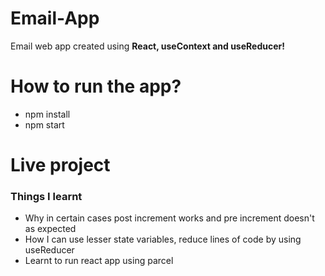 # Email-App
Email web app created using **React, useContext and useReducer!**

# How to run the app?
- npm install
- npm start

# Live project


### Things I learnt
- Why in certain cases post increment works and pre increment  doesn't as expected
- How I can use lesser state variables, reduce lines of code by using useReducer
- Learnt to run react app using parcel
